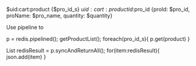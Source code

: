 $uid:cart:product {$pro_id_s}
$uid:cart:productid:$pro_id {proId: $pro_id, proName: $pro_name, quantity: $quantity}

Use pipeline to 

p = redis.pipelined();
getProductList();
foreach(pro_id_s){
    p.get(product)
}


List<Object> redisResult = p.syncAndReturnAll();
for(item:redisResult){
    json.add(item)
}